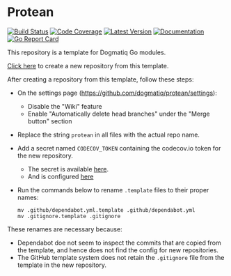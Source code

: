 # Protean

[![Build Status](https://github.com/dogmatiq/protean/workflows/CI/badge.svg)](https://github.com/dogmatiq/protean/actions?workflow=CI)
[![Code Coverage](https://img.shields.io/codecov/c/github/dogmatiq/protean/main.svg)](https://codecov.io/github/dogmatiq/protean)
[![Latest Version](https://img.shields.io/github/tag/dogmatiq/protean.svg?label=semver)](https://semver.org)
[![Documentation](https://img.shields.io/badge/go.dev-reference-007d9c)](https://pkg.go.dev/github.com/dogmatiq/protean)
[![Go Report Card](https://goreportcard.com/badge/github.com/dogmatiq/protean)](https://goreportcard.com/report/github.com/dogmatiq/protean)

This repository is a template for Dogmatiq Go modules.

[Click here](https://github.com/dogmatiq/template/generate) to create a new
repository from this template.

After creating a repository from this template, follow these steps:

- On the settings page (https://github.com/dogmatiq/protean/settings):
  - Disable the "Wiki" feature
  - Enable "Automatically delete head branches" under the "Merge button" section
- Replace the string `protean` in all files with the actual repo name.
- Add a secret named `CODECOV_TOKEN` containing the codecov.io token for the new repository.
  - The secret is available [here](https://codecov.io/gh/dogmatiq/protean/settings).
  - And is configured [here](https://github.com/dogmatiq/protean/settings/secrets)
- Run the commands below to rename `.template` files to their proper names:

    ```
    mv .github/dependabot.yml.template .github/dependabot.yml
    mv .gitignore.template .gitignore
    ```

These renames are necessary because:
- Dependabot doe not seem to inspect the commits that are copied from the
  template, and hence does not find the config for new repositories.
- The GitHub template system does not retain the `.gitignore` file from the
  template in the new repository.
